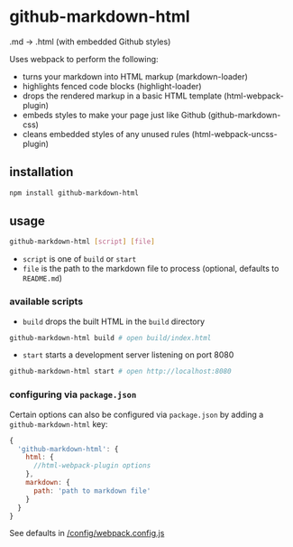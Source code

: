# github-markdown-html

.md -> .html (with embedded Github styles)

Uses webpack to perform the following:
* turns your markdown into HTML markup (markdown-loader)
* highlights fenced code blocks (highlight-loader)
* drops the rendered markup in a basic HTML template (html-webpack-plugin)
* embeds styles to make your page just like Github (github-markdown-css)
* cleans embedded styles of any unused rules (html-webpack-uncss-plugin)

## installation

```sh
npm install github-markdown-html
```

## usage

```sh
github-markdown-html [script] [file]
```
* `script` is one of `build` or `start`
* `file` is the path to the markdown file to process (optional, defaults to `README.md`)

### available scripts

* `build` drops the built HTML in the `build` directory
```sh
github-markdown-html build # open build/index.html
```
* `start` starts a development server listening on port 8080
```sh
github-markdown-html start # open http://localhost:8080
```

### configuring via `package.json`

Certain options can also be configured via `package.json` by adding a `github-markdown-html` key:

```js
{
  'github-markdown-html': {
    html: {
      //html-webpack-plugin options
    },
    markdown: {
      path: 'path to markdown file'
    }
  }
}
```

See defaults in [/config/webpack.config.js](/config/webpack.config.js)
